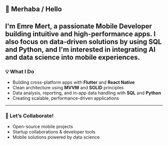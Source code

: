 ## 👋 Merhaba / Hello

I'm **Emre Mert**, a passionate **Mobile Developer** building intuitive and high-performance apps. I also focus on **data-driven solutions** by using **SQL** and **Python**, and I'm interested in integrating **AI** and **data science** into mobile experiences.
---

### 💡 What I Do
- Building cross-platform apps with **Flutter** and **React Native**  
- Clean architecture using **MVVM** and **SOLID** principles  
- Data analysis, reporting, and in-app data handling with **SQL** and **Python**  
- Creating scalable, performance-driven applications  

---

### 🤝 Let’s Collaborate!
- Open-source mobile projects  
- Startup collaborations & developer tools  
- Mobile solutions powered by data science  

